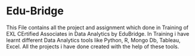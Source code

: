 # Edu-Bridge
This File contains all the project and assignment which done in Training of EXL CErtified Associates in Data Analytics by EduBridge. In Training i have learnt different Data Analytics tools like Python, R, Mongo Db, Tableau, Excel. All the projects i have done created with the help of these tools.
